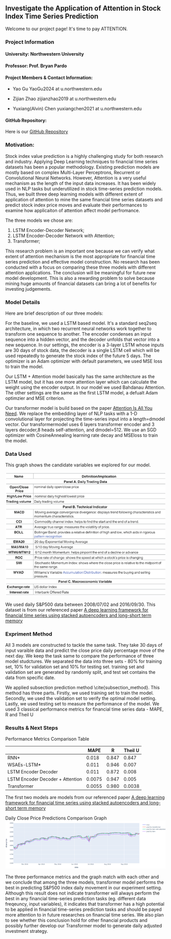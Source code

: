 ## Investigate the Application of Attention in Stock Index Time Series Prediction

Welcome to our project page! It's time to pay ATTENTION.

### Project Information
#### University: Northwestern University

#### Professor: Prof. Bryan Pardo

#### Project Members & Contact Information:

  * Yao Gu    YaoGu2024 at u.northwestern.edu 
  
  * Zijian Zhao   zijianzhao2019 at u.northwestern.edu 
  
  * Yuxiang(Alvin) Chen   yuxiangchen2021 at u.northwestern.edu

#### GitHub Repository:
  Here is our [GitHub Repository](https://github.com/yaogood/stock-price-prediction)

### Motivation:

Stock index value prediction is a highly challenging study for both research and industry. Applying Deep Learning techniques to financial time series datasets has been a popular methodology. Existing prediction models are mostly based on complex Multi-Layer Perceptrons, Recurrent or Convolutional Neural Networks. However, Attention is a very useful mechanism as the length of the input data increases. It has been widely used in NLP tasks but underutilized in stock time-series prediction models. Thus, we built three deep learning models with different extent of application of attention to mine the same financial time series datasets and predict stock index price moves and evaluate their performances to examine how applicaiton of attention affect model perfromance.

The three models we chose are: 
  1. LSTM Encoder-Decoder Network; 
  2. LSTM Encoder-Decoder Network with Attention; 
  3. Transformer; 
  
This research problem is an important one because we can verify what extent of attention mechanism is the most appropriate for financial time series prediction and effective model construction. No research has been conducted with a focus on comparing these three models with different attention applications. The conclusion will be meaningful for future new model development. This is also a rewarding problem to solve because mining huge amounts of financial datasets can bring a lot of benefits for investing judgements. 

### Model Details

Here are brief description of our three models:

For the baseline, we used a LSTM based model. It's a standard seq2seq architecture, in which two recurrent neural networks work together to transform one sequence to another. The encoder condenses an input sequence into a hidden vector, and the decoder unfolds that vector into a new sequence. In our settings, the encoder is a 3-layer LSTM whose inputs are 30 days of stock data, the decoder is a single LSTM cell which will be used repeatedly to generate the stock index of the future 5 days. The optimizer is an Adam optimizer with default parameters, we used MSE loss to train the model.

Our LSTM + Attention model basically has the same architecture as the LSTM model, but it has one more attention layer which can calculate the weight using the encoder output. In our model we used Bahdanau Attention. The other settings are the same as the first LSTM model, a defualt Adam optimzier and MSE criterion.

Our transformer model is build based on the paper [Attention Is All You Need](https://arxiv.org/abs/1706.03762). We replace the embedding layer of NLP tasks with a 1-D convolutional layer for projecting the time-series input into a length=dmodel vector.   Our transformermodel uses 6 layers transformer encoder and 3 layers decoder,8 heads self-attention, and dmodel=512. We use an SGD optimizer with CosineAnnealing learning rate decay and MSEloss to train the model.

### Data Used

This graph shows the candidate variables we explored for our model.

![Input Variables](./images/variables_used.PNG)

We used daily S&P500 data between 2008/07/02 and 2016/09/30. This dataset is from our referenced paper [A deep learning framework for financial time series using stacked autoencoders and long-short term memory](https://www.researchgate.net/publication/318991900_A_deep_learning_framework_for_financial_time_series_using_stacked_autoencoders_and_long-short_term_memory)

### Expriment  Method

All 3 models are constructed to tackle the same task. They take 30 days of input varaible data and predict the close price daily percentage move of the next day. We keep the task same to compare the performance of three model studctures. We separated the data into three sets - 80% for training set, 10% for validation set and 10% for testing set. training set and validation set are generated by randomly split, and test set contains the data from specific date. 

We applied subsection prediction method \cite{subsection_method}. This method has three parts. Firstly, we used training set to train the model. Secondly, we used the validation set to verify the optimal model setting. Lastly, we used testing set to measure the performance of the model. We used 3 classical performance metrics for financial time series data - MAPE, R and Theil U


### Results & Next Steps
Performance Metrics Comparison Table

|    | MAPE | R | Theil U |
| -- | ---  | - | ------- |
| RNN*  | 0.018  | 0.847 | 0.847|
| WSAEs-LSTM*  | 0.011  | 0.946 | 0.007
| LSTM Encoder Decoder             | 0.011  | 0.872 | 0.008 |
| LSTM Encoder Decoder + Attention | 0.0075  | 0.947 | 0.005 |
| Transformer                      | 0.0055  | 0.980 | 0.0038 |

The first two models are models from our referenced paper [A deep learning framework for financial time series using stacked autoencoders and long-short term memory](https://www.researchgate.net/publication/318991900_A_deep_learning_framework_for_financial_time_series_using_stacked_autoencoders_and_long-short_term_memory)

Daily Close Price Predictions Comparison Graph
![comparison graph](./images/comparison.jpg)

The three performance metrics and the graph match with each other and we conclude  that  among  the  three  models,  transformer model performs the best in predicting S&P500 index daily movement in our experiment setting. Although this result does not indicate transformer will always perform the best in any financial  time-series  prediction  tasks  (eg.   different  data  freqeuncy, input variables), it indicates that transformer has a high potential to be applied in financial time-series prediction tasks and should be payed more attention to in future researches on financial time series. We also plan to see whether this conclusion hold for other financial products and possibly further develop our Transformer model to generate daily adjusted investment strategy.
